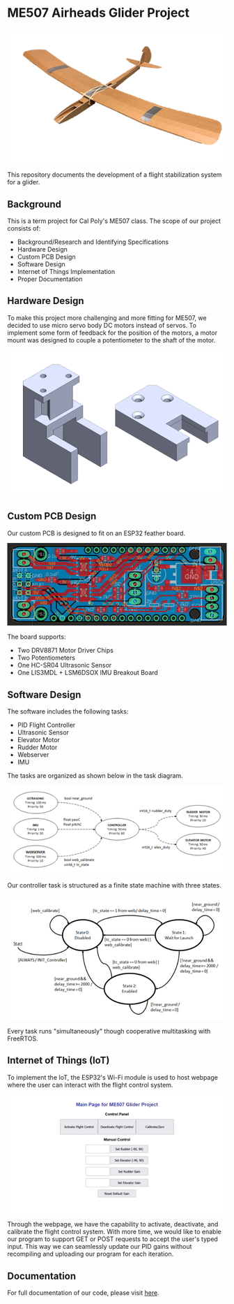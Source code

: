 #  ME507 Airheads Glider Project

<div class="title_screenshot">

![Figure 1. Glider](img/Glider.png)

</div>

This repository documents the development of a flight stabilization system for a glider.

## Background

This is a term project for Cal Poly's ME507 class. The scope of our project consists of:

- Background/Research and Identifying Specifications
- Hardware Design
- Custom PCB Design
- Software Design
- Internet of Things Implementation
- Proper Documentation 


## Hardware Design

To make this project more challenging and more fitting for ME507, we decided to use micro servo body DC motors instead of servos. To implement some form of feedback for the position of the motors, a motor mount was designed to couple a potentiometer to the shaft of the motor.

![Figure 2. Custom Motor Bracket](img/Mount.png)

## Custom PCB Design

Our custom PCB is designed to fit on an ESP32 feather board.

![Figure 3. Custom PCB Design](img/PCB_Board.png)

The board supports:
- Two DRV8871 Motor Driver Chips
- Two Potentiometers
- One HC-SR04 Ultrasonic Sensor
- One LIS3MDL + LSM6DSOX IMU Breakout Board

## Software Design

The software includes the following tasks:
- PID Flight Controller
- Ultrasonic Sensor
- Elevator Motor
- Rudder Motor
- Webserver
- IMU

The tasks are organized as shown below in the task diagram.

![Figure 4. Task Diagram](img/Task.png)

Our controller task is structured as a finite state machine with three states.

![Figure 5. Finite State Machine](img/FSM.png)

Every task runs "simultaneously" though cooperative multitasking with FreeRTOS.

## Internet of Things (IoT)

To implement the IoT, the ESP32's Wi-Fi module is used to host webpage where the user can interact with the flight control system.

![Figure 6. Webpage Control Panel](img/Webpage.png)

Through the webpage, we have the capability to activate, deactivate, and calibrate the flight control system. With more time, we would like to enable our program to support GET or POST requests to accept the user's typed input. This way we can seamlessly update our PID gains without recompiling and uploading our program for each iteration. 

## Documentation

For full documentation of our code, please visit [here](https://damondli.github.io/airheads/).
